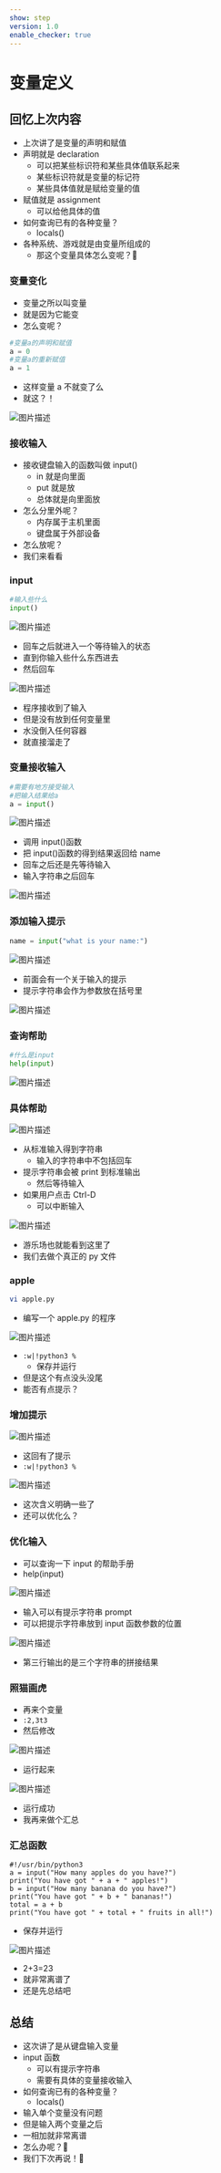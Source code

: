 ```yaml
---
show: step
version: 1.0
enable_checker: true
---
```


# 变量定义

## 回忆上次内容

- 上次讲了是变量的声明和赋值
- 声明就是 declaration
  - 可以把某些标识符和某些具体值联系起来
  - 某些标识符就是变量的标记符
  - 某些具体值就是赋给变量的值
- 赋值就是 assignment
  - 可以给他具体的值
- 如何查询已有的各种变量？
  - locals()
- 各种系统、游戏就是由变量所组成的
	- 那这个变量具体怎么变呢？🤔

### 变量变化

- 变量之所以叫变量
- 就是因为它能变
- 怎么变呢？

```python
#变量a的声明和赋值
a = 0
#变量a的重新赋值
a = 1
```

- 这样变量 a 不就变了么
- 就这？！

![图片描述](https://doc.shiyanlou.com/courses/uid1190679-20220519-1652965920623)

### 接收输入

- 接收键盘输入的函数叫做 input()
  - in 就是向里面
  - put 就是放
  - 总体就是向里面放
- 怎么分里外呢？
  - 内存属于主机里面
  - 键盘属于外部设备
- 怎么放呢？
- 我们来看看

### input

```python
#输入些什么
input()
```

![图片描述](https://doc.shiyanlou.com/courses/uid1190679-20211021-1634786993355)

- 回车之后就进入一个等待输入的状态
- 直到你输入些什么东西进去
- 然后回车

![图片描述](https://doc.shiyanlou.com/courses/uid1190679-20211021-1634787110893)

- 程序接收到了输入
- 但是没有放到任何变量里
- 水没倒入任何容器
- 就直接溜走了

### 变量接收输入

```python
#需要有地方接受输入
#把输入结果给a
a = input()
```

![图片描述](https://doc.shiyanlou.com/courses/uid1190679-20211021-1634787165060)

- 调用 input()函数
- 把 input()函数的得到结果返回给 name
- 回车之后还是先等待输入
- 输入字符串之后回车

![图片描述](https://doc.shiyanlou.com/courses/uid1190679-20211021-1634787289662)

### 添加输入提示

```python
name = input("what is your name:")
```

![图片描述](https://doc.shiyanlou.com/courses/uid1190679-20211021-1634787397159)

- 前面会有一个关于输入的提示
- 提示字符串会作为参数放在括号里

![图片描述](https://doc.shiyanlou.com/courses/uid1190679-20211021-1634787463082)

### 查询帮助

```python
#什么是input
help(input)
```

![图片描述](https://doc.shiyanlou.com/courses/uid1190679-20211021-1634787517481)

### 具体帮助

![图片描述](https://doc.shiyanlou.com/courses/uid1190679-20211021-1634787544058)

- 从标准输入得到字符串
  - 输入的字符串中不包括回车
- 提示字符串会被 print 到标准输出
  - 然后等待输入
- 如果用户点击 Ctrl-D
  - 可以中断输入

![图片描述](https://doc.shiyanlou.com/courses/uid1190679-20211021-1634787741990)

- 游乐场也就能看到这里了
- 我们去做个真正的 py 文件

### apple

```bash
vi apple.py
```

- 编写一个 apple.py 的程序

![图片描述](https://doc.shiyanlou.com/courses/uid1190679-20210815-1629013485076)

- `:w|!python3 %`
  - 保存并运行
- 但是这个有点没头没尾
- 能否有点提示？

### 增加提示

![图片描述](https://doc.shiyanlou.com/courses/uid1190679-20210815-1629013681460)

- 这回有了提示
- `:w|!python3 %`

![图片描述](https://doc.shiyanlou.com/courses/uid1190679-20210815-1629013718968)

- 这次含义明确一些了
- 还可以优化么？

### 优化输入

- 可以查询一下 input 的帮助手册
- help(input)

![图片描述](https://doc.shiyanlou.com/courses/uid1190679-20210815-1629013879557)

- 输入可以有提示字符串 prompt
- 可以把提示字符串放到 input 函数参数的位置

![图片描述](https://doc.shiyanlou.com/courses/uid1190679-20210815-1629014086543)

- 第三行输出的是三个字符串的拼接结果

### 照猫画虎

- 再来个变量
- `:2,3t3`
- 然后修改

![图片描述](https://doc.shiyanlou.com/courses/uid1190679-20210815-1629014211183)

- 运行起来

![图片描述](https://doc.shiyanlou.com/courses/uid1190679-20210815-1629014226126)

- 运行成功
- 我再来做个汇总

### 汇总函数

```python3
#!/usr/bin/python3
a = input("How many apples do you have?")
print("You have got " + a + " apples!")
b = input("How many banana do you have?")
print("You have got " + b + " bananas!")
total = a + b
print("You have got " + total + " fruits in all!")
```

- 保存并运行

![图片描述](https://doc.shiyanlou.com/courses/uid1190679-20210815-1629014426334)

- 2+3=23
- 就非常离谱了
- 还是先总结吧

## 总结

- 这次讲了是从键盘输入变量
- input 函数
  - 可以有提示字符串
  - 需要有具体的变量接收输入
- 如何查询已有的各种变量？
  - locals()
- 输入单个变量没有问题
- 但是输入两个变量之后
- 一相加就非常离谱
- 怎么办呢？🤔
- 我们下次再说！👋
